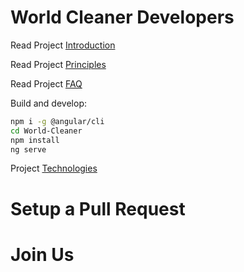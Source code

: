 # World Cleaner Developers

Read Project [Introduction](./INTRO.md)

Read Project [Principles](./PRINCIPLES.md)

Read Project [FAQ](./FAQ.md)

Build and develop:

```sh
npm i -g @angular/cli
cd World-Cleaner
npm install
ng serve
```

Project [Technologies](./docs/LIBRARIES.md)

# Setup a Pull Request

# Join Us


